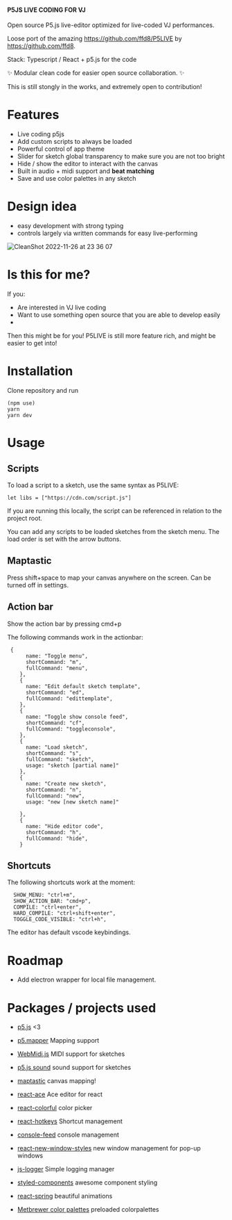 #### P5JS LIVE CODING FOR VJ

Open source P5.js live-editor optimized for live-coded VJ performances.

Loose port of the amazing https://github.com/ffd8/P5LIVE by https://github.com/ffd8.

Stack: Typescript / React + p5.js for the code

✨ Modular clean code for easier open source collaboration. ✨

This is still stongly in the works, and extremely open to contribution!

# Features

- Live coding p5js
- Add custom scripts to always be loaded
- Powerful control of app theme
- Slider for sketch global transparency to make sure you are not too bright
- Hide / show the editor to interact with the canvas
- Built in audio + midi support and __beat matching__ 
- Save and use color palettes in any sketch

# Design idea

- easy development with strong typing
- controls largely via written commands for easy live-performing

![CleanShot 2022-11-26 at 23 36 07](https://user-images.githubusercontent.com/4622905/204109914-fd24d10a-dec3-429e-b5fd-2cc659a28438.gif)

# Is this for me?

If you:

- Are interested in VJ live coding
- Want to use something open source that you are able to develop easily
- 

Then this might be for you! P5LIVE is still more feature rich, and might be easier to get into!

# Installation

Clone repository and run

```
(npm use)
yarn
yarn dev
```

# Usage

## Scripts

To load a script to a sketch, use the same syntax as P5LIVE:

`let libs = ["https://cdn.com/script.js"]`

If you are running this locally, the script can be referenced in relation to the project root.

You can add any scripts to be loaded sketches from the sketch menu. The load order is set with the arrow buttons.

## Maptastic

Press shift+space to map your canvas anywhere on the screen. Can be turned off in settings.

## Action bar

Show the action bar by pressing cmd+p

The following commands work in the actionbar:

```
 {
      name: "Toggle menu",
      shortCommand: "m",
      fullCommand: "menu",
    },
    {
      name: "Edit default sketch template",
      shortCommand: "ed",
      fullCommand: "edittemplate",
    },
    {
      name: "Toggle show console feed",
      shortCommand: "cf",
      fullCommand: "toggleconsole",
    },
    {
      name: "Load sketch",
      shortCommand: "s",
      fullCommand: "sketch",
      usage: "sketch [partial name]"
    },
    {
      name: "Create new sketch",
      shortCommand: "n",
      fullCommand: "new",
      usage: "new [new sketch name]"

    },
    {
      name: "Hide editor code",
      shortCommand: "h",
      fullCommand: "hide",
    }
```

## Shortcuts

The following shortcuts work at the moment:

```
  SHOW_MENU: "ctrl+m",
  SHOW_ACTION_BAR: "cmd+p",
  COMPILE: "ctrl+enter",
  HARD_COMPILE: "ctrl+shift+enter",
  TOGGLE_CODE_VISIBLE: "ctrl+h",
```

The editor has default vscode keybindings.

# Roadmap

- Add electron wrapper for local file management.

# Packages / projects used

- [p5.js](https://p5js.org) <3
- [p5.mapper](https://github.com/jdeboi/p5.mapper) Mapping support
- [WebMidi.js](https://github.com/djipco/webmidi) MIDI support for sketches
- [p5.js sound](https://github.com/processing/p5.js-sound) sound support for sketches
- [maptastic](https://github.com/glowbox/maptasticjs) canvas mapping!


- [react-ace](https://www.npmjs.com/package/react-ace) Ace editor for react
- [react-colorful](https://github.com/omgovich/react-colorful) color picker
- [react-hotkeys](https://github.com/greena13/react-hotkeys) Shortcut management
- [console-feed](https://github.com/samdenty/console-feed) console management
- [react-new-window-styles](https://www.npmjs.com/package/react-new-window-styles) new window management for pop-up windows
- [js-logger](https://www.npmjs.com/package/js-logger) Simple logging manager
- [styled-components](https://styled-components.com/) awesome component styling
- [react-spring](https://react-spring.dev/) beautiful animations


- [Metbrewer color palettes](https://github.com/BlakeRMills/MetBrewer) preloaded colorpalettes
